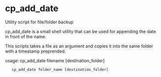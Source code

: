 # cp_add_date
Utility script for file/folder backup

cp_add_date is a small shell utility that can be used for appending the date in front of the name.

This scripts takes a file as an argument and copies it into the same folder with a timestamp preprended.

usage: cp_add_date filename [destination_folder]

       cp_add_date folder_name [destination_folder]
